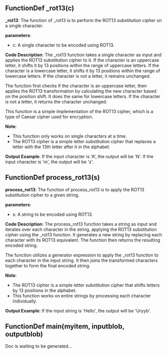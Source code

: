 ## FunctionDef _rot13(c)
**_rot13**: The function of _rot13 is to perform the ROT13 substitution cipher on a single character.

**parameters**:
- c: A single character to be encoded using ROT13.

**Code Description**:
The _rot13 function takes a single character as input and applies the ROT13 substitution cipher to it. If the character is an uppercase letter, it shifts it by 13 positions within the range of uppercase letters. If the character is a lowercase letter, it shifts it by 13 positions within the range of lowercase letters. If the character is not a letter, it remains unchanged.

The function first checks if the character is an uppercase letter, then applies the ROT13 transformation by calculating the new character based on the position shift. It does the same for lowercase letters. If the character is not a letter, it returns the character unchanged.

This function is a simple implementation of the ROT13 cipher, which is a type of Caesar cipher used for encryption.

**Note**:
- This function only works on single characters at a time.
- The ROT13 cipher is a simple letter substitution cipher that replaces a letter with the 13th letter after it in the alphabet.

**Output Example**:
If the input character is 'A', the output will be 'N'.
If the input character is 'm', the output will be 'z'.
## FunctionDef process_rot13(s)
**process_rot13**: The function of process_rot13 is to apply the ROT13 substitution cipher to a given string.

**parameters**:
- s: A string to be encoded using ROT13.

**Code Description**:
The process_rot13 function takes a string as input and iterates over each character in the string, applying the ROT13 substitution cipher using the _rot13 function. It generates a new string by replacing each character with its ROT13 equivalent. The function then returns the resulting encoded string.

The function utilizes a generator expression to apply the _rot13 function to each character in the input string. It then joins the transformed characters together to form the final encoded string.

**Note**:
- The ROT13 cipher is a simple letter substitution cipher that shifts letters by 13 positions in the alphabet.
- This function works on entire strings by processing each character individually.

**Output Example**:
If the input string is 'Hello', the output will be 'Uryyb'.
## FunctionDef main(myitem, inputblob, outputblob)
Doc is waiting to be generated...
